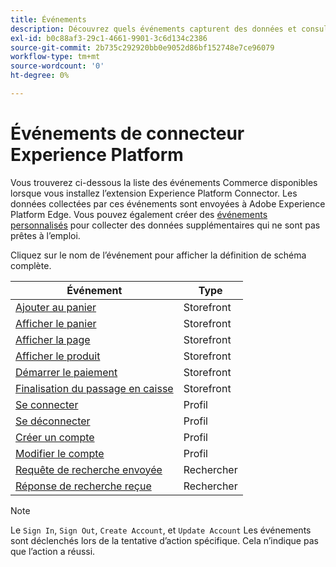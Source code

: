 ```yaml
---
title: Événements
description: Découvrez quels événements capturent des données et consultez la définition de schéma complète.
exl-id: b0c88af3-29c1-4661-9901-3c6d134c2386
source-git-commit: 2b735c292920bb0e9052d86bf152748e7ce96079
workflow-type: tm+mt
source-wordcount: '0'
ht-degree: 0%

---
```


# Événements de connecteur Experience Platform

Vous trouverez ci-dessous la liste des événements Commerce disponibles lorsque vous installez l’extension Experience Platform Connector. Les données collectées par ces événements sont envoyées à Adobe Experience Platform Edge. Vous pouvez également créer des [événements personnalisés](custom-events.md) pour collecter des données supplémentaires qui ne sont pas prêtes à l’emploi.

Cliquez sur le nom de l’événement pour afficher la définition de schéma complète.

| Événement | Type |
|---|---|
| [Ajouter au panier](https://github.com/adobe/magento-storefront-event-collector/blob/main/src/handlers/product/addToCartAEP.ts) | Storefront |
| [Afficher le panier](https://github.com/adobe/magento-storefront-event-collector/blob/main/src/handlers/shoppingCart/viewAEP.ts) | Storefront |
| [Afficher la page](https://github.com/adobe/magento-storefront-event-collector/blob/main/src/handlers/page/viewAEP.ts) | Storefront |
| [Afficher le produit](https://github.com/adobe/magento-storefront-event-collector/blob/main/src/handlers/product/viewAEP.ts) | Storefront |
| [Démarrer le paiement](https://github.com/adobe/magento-storefront-event-collector/blob/main/src/handlers/shoppingCart/initiateCheckoutAEP.ts) | Storefront |
| [Finalisation du passage en caisse](https://github.com/adobe/magento-storefront-event-collector/blob/main/src/handlers/checkout/placeOrderAEP.ts) | Storefront |
| [Se connecter](https://github.com/adobe/magento-storefront-event-collector/blob/main/src/handlers/account/signInAEP.ts) | Profil |
| [Se déconnecter](https://github.com/adobe/magento-storefront-event-collector/blob/main/src/handlers/account/signOutAEP.ts) | Profil |
| [Créer un compte](https://github.com/adobe/magento-storefront-event-collector/blob/main/src/handlers/account/createAccountAEP.ts) | Profil |
| [Modifier le compte](https://github.com/adobe/magento-storefront-event-collector/blob/main/src/handlers/account/editAccountAEP.ts) | Profil |
| [Requête de recherche envoyée](https://github.com/adobe/magento-storefront-event-collector/blob/main/src/handlers/search/searchRequestSentAEP.ts) | Rechercher |
| [Réponse de recherche reçue](https://github.com/adobe/magento-storefront-event-collector/blob/main/src/handlers/search/searchResponseReceivedAEP.ts) | Rechercher |

>[!NOTE]
>
> Le `Sign In`, `Sign Out`, `Create Account`, et `Update Account` Les événements sont déclenchés lors de la tentative d’action spécifique. Cela n’indique pas que l’action a réussi.

